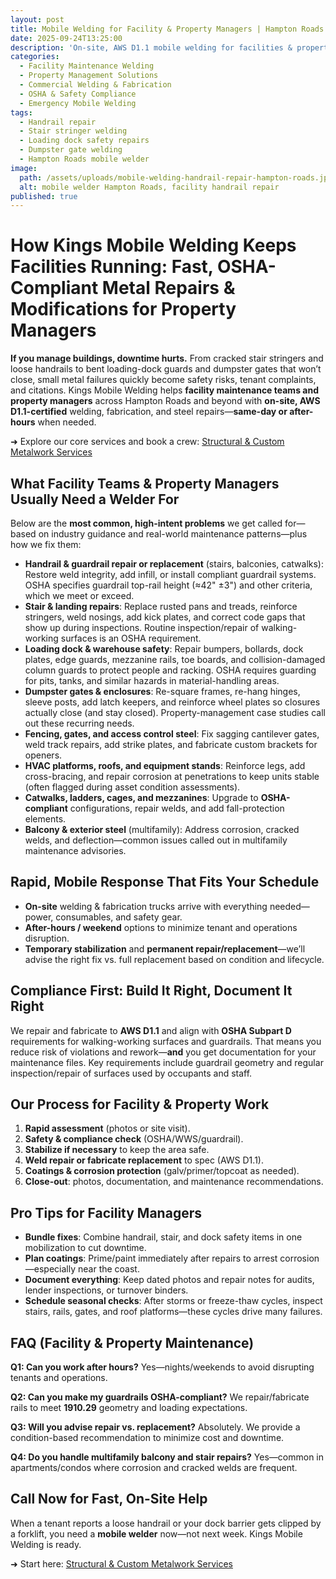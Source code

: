 ```yaml
---
layout: post
title: Mobile Welding for Facility & Property Managers | Hampton Roads
date: 2025-09-24T13:25:00
description: 'On-site, AWS D1.1 mobile welding for facilities & property managers: OSHA-compliant handrails, stairs, docks, gates. Fast response in Hampton Roads.'
categories:
  - Facility Maintenance Welding
  - Property Management Solutions
  - Commercial Welding & Fabrication
  - OSHA & Safety Compliance
  - Emergency Mobile Welding
tags:
  - Handrail repair
  - Stair stringer welding
  - Loading dock safety repairs
  - Dumpster gate welding
  - Hampton Roads mobile welder
image:
  path: /assets/uploads/mobile-welding-handrail-repair-hampton-roads.jpg
  alt: mobile welder Hampton Roads, facility handrail repair
published: true
---
```

# How Kings Mobile Welding Keeps Facilities Running: Fast, OSHA-Compliant Metal Repairs & Modifications for Property Managers

**If you manage buildings, downtime hurts.** From cracked stair stringers and loose handrails to bent loading-dock guards and dumpster gates that won’t close, small metal failures quickly become safety risks, tenant complaints, and citations. Kings Mobile Welding helps **facility maintenance teams and property managers** across Hampton Roads and beyond with **on-site, AWS D1.1-certified** welding, fabrication, and steel repairs—**same-day or after-hours** when needed.

➜ Explore our core services and book a crew: [Structural & Custom Metalwork Services](https://www.kingsmobilewelding.com/services)

## What Facility Teams & Property Managers Usually Need a Welder For

Below are the **most common, high-intent problems** we get called for—based on industry guidance and real-world maintenance patterns—plus how we fix them:

- **Handrail & guardrail repair or replacement** (stairs, balconies, catwalks): Restore weld integrity, add infill, or install compliant guardrail systems. OSHA specifies guardrail top-rail height (≈42" ±3") and other criteria, which we meet or exceed. 
- **Stair & landing repairs**: Replace rusted pans and treads, reinforce stringers, weld nosings, add kick plates, and correct code gaps that show up during inspections. Routine inspection/repair of walking-working surfaces is an OSHA requirement. 
- **Loading dock & warehouse safety**: Repair bumpers, bollards, dock plates, edge guards, mezzanine rails, toe boards, and collision-damaged column guards to protect people and racking. OSHA requires guarding for pits, tanks, and similar hazards in material-handling areas. 
- **Dumpster gates & enclosures**: Re-square frames, re-hang hinges, sleeve posts, add latch keepers, and reinforce wheel plates so closures actually close (and stay closed). Property-management case studies call out these recurring needs. 
- **Fencing, gates, and access control steel**: Fix sagging cantilever gates, weld track repairs, add strike plates, and fabricate custom brackets for openers.
- **HVAC platforms, roofs, and equipment stands**: Reinforce legs, add cross-bracing, and repair corrosion at penetrations to keep units stable (often flagged during asset condition assessments). 
- **Catwalks, ladders, cages, and mezzanines**: Upgrade to **OSHA-compliant** configurations, repair welds, and add fall-protection elements. 
- **Balcony & exterior steel** (multifamily): Address corrosion, cracked welds, and deflection—common issues called out in multifamily maintenance advisories. 

## Rapid, Mobile Response That Fits Your Schedule

- **On-site** welding & fabrication trucks arrive with everything needed—power, consumables, and safety gear.
- **After-hours / weekend** options to minimize tenant and operations disruption.
- **Temporary stabilization** and **permanent repair/replacement**—we’ll advise the right fix vs. full replacement based on condition and lifecycle. 

## Compliance First: Build It Right, Document It Right

We repair and fabricate to **AWS D1.1** and align with **OSHA Subpart D** requirements for walking-working surfaces and guardrails. That means you reduce risk of violations and rework—**and** you get documentation for your maintenance files. Key requirements include guardrail geometry and regular inspection/repair of surfaces used by occupants and staff. 

## Our Process for Facility & Property Work

1. **Rapid assessment** (photos or site visit).
2. **Safety & compliance check** (OSHA/WWS/guardrail).
3. **Stabilize if necessary** to keep the area safe.
4. **Weld repair or fabricate replacement** to spec (AWS D1.1).
5. **Coatings & corrosion protection** (galv/primer/topcoat as needed).
6. **Close-out**: photos, documentation, and maintenance recommendations.

## Pro Tips for Facility Managers

- **Bundle fixes**: Combine handrail, stair, and dock safety items in one mobilization to cut downtime.
- **Plan coatings**: Prime/paint immediately after repairs to arrest corrosion—especially near the coast.
- **Document everything**: Keep dated photos and repair notes for audits, lender inspections, or turnover binders.
- **Schedule seasonal checks**: After storms or freeze-thaw cycles, inspect stairs, rails, gates, and roof platforms—these cycles drive many failures.

## FAQ (Facility & Property Maintenance)

**Q1: Can you work after hours?**
Yes—nights/weekends to avoid disrupting tenants and operations.

**Q2: Can you make my guardrails OSHA-compliant?**
We repair/fabricate rails to meet **1910.29** geometry and loading expectations. 

**Q3: Will you advise repair vs. replacement?**
Absolutely. We provide a condition-based recommendation to minimize cost and downtime. 

**Q4: Do you handle multifamily balcony and stair repairs?**
Yes—common in apartments/condos where corrosion and cracked welds are frequent. 

## Call Now for Fast, On-Site Help

When a tenant reports a loose handrail or your dock barrier gets clipped by a forklift, you need a **mobile welder** now—not next week. Kings Mobile Welding is ready.

➜ Start here: [Structural & Custom Metalwork Services](https://www.kingsmobilewelding.com/services)
